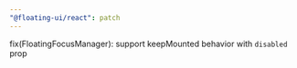 ```yaml
---
"@floating-ui/react": patch
---
```


fix(FloatingFocusManager): support keepMounted behavior with `disabled` prop
